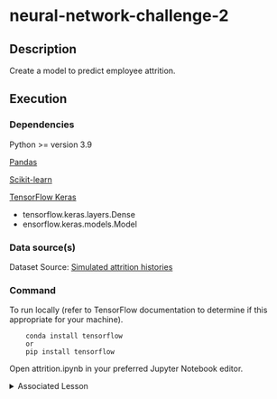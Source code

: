 # neural-network-challenge-2
## Description

Create a model to predict employee attrition.

## Execution

### Dependencies

Python >= version 3.9

[Pandas](https://pandas.pydata.org/)

[Scikit-learn](https://scikit-learn.org/)

[TensorFlow Keras](https://www.tensorflow.org/guide/keras)
* tensorflow.keras.layers.Dense
* ensorflow.keras.models.Model

### Data source(s)

Dataset Source: [Simulated attrition histories](https://static.bc-edx.com/ai/ail-v-1-0/m19/lms/datasets/attrition.csv)

### Command

To run locally (refer to TensorFlow documentation to determine if this appropriate for your machine).

        conda install tensorflow
        or
        pip install tensorflow

Open attrition.ipynb in your preferred Jupyter Notebook editor.

<details>
    <summary> Associated Lesson</summary>
## Lesson 19 - Neural Networks 2

New Concepts covered:

* Branching TensorFlow Keras Models

</details>
